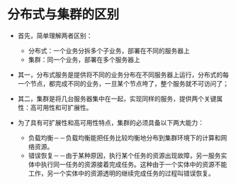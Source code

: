 # 分布式与集群的区别

- 首先，简单理解两者区别：

  - 分布式：一个业务分拆多个子业务，部署在不同的服务器上
  - 集群：同一个业务，部署在多个服务器上

- 其一，分布式服务是提供将不同的业务分布在不同服务器上运行，分布式的每一个节点，都完成不同的业务，一旦某个节点垮了，整个服务就不可访问了；

- 其二，集群是将几台服务器集中在一起，实现同样的服务，提供两个关键属性：高可用性和可扩展性。

- 为了具有可扩展性和高可用性特点，集群的必须具备以下两大能力：

  - 负载均衡－－负载均衡能把任务比较均衡地分布到集群环境下的计算和网络资源。
  - 错误恢复－－由于某种原因，执行某个任务的资源出现故障，另一服务实体中执行同一任务的资源接着完成任务。这种由于一个实体中的资源不能工作，另一个实体中的资源透明的继续完成任务的过程叫错误恢复。

  
